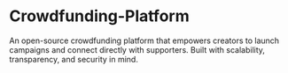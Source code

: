 # Crowdfunding-Platform
An open-source crowdfunding platform that empowers creators to launch campaigns and connect directly with supporters. Built with scalability, transparency, and security in mind.
